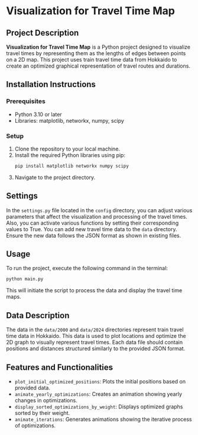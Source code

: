 
# Visualization for Travel Time Map

## Project Description
**Visualization for Travel Time Map** is a Python project designed to visualize travel times by representing them as the lengths of edges between points on a 2D map. This project uses train travel time data from Hokkaido to create an optimized graphical representation of travel routes and durations.

## Installation Instructions
### Prerequisites
- Python 3.10 or later
- Libraries: matplotlib, networkx, numpy, scipy

### Setup
1. Clone the repository to your local machine.
2. Install the required Python libraries using pip:
   ```bash
   pip install matplotlib networkx numpy scipy
   ```
3. Navigate to the project directory.

## Settings
In the `settings.py` file located in the `config` directory, you can adjust various parameters that affect the visualization and processing of the travel times. Also, you can activate various functions by setting their corresponding values to True. You can add new travel time data to the `data` directory. Ensure the new data follows the JSON format as shown in existing files.

## Usage
To run the project, execute the following command in the terminal:
```bash
python main.py
```
This will initiate the script to process the data and display the travel time maps.



## Data Description
The data in the `data/2000` and `data/2024` directories represent train travel time data in Hokkaido. This data is used to plot locations and optimize the 2D graph to visually represent travel times. Each data file should contain positions and distances structured similarly to the provided JSON format.

## Features and Functionalities
- `plot_initial_optimized_positions`: Plots the initial positions based on provided data.
- `animate_yearly_optimizations`: Creates an animation showing yearly changes in optimizations.
- `display_sorted_optimizations_by_weight`: Displays optimized graphs sorted by their weight.
- `animate_iterations`: Generates animations showing the iterative process of optimizations.

